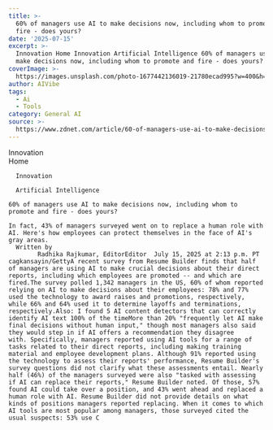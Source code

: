 ```yaml
---
title: >-
  60% of managers use AI to make decisions now, including whom to promote and
  fire - does yours?
date: '2025-07-15'
excerpt: >-
  Innovation Home Innovation Artificial Intelligence 60% of managers use AI to
  make decisions now, including whom to promote and fire - does yours? In f...
coverImage: >-
  https://images.unsplash.com/photo-1677442136019-21780ecad995?w=400&h=200&fit=crop&auto=format
author: AIVibe
tags:
  - Ai
  - Tools
category: General AI
source: >-
  https://www.zdnet.com/article/60-of-managers-use-ai-to-make-decisions-now-including-whom-to-promote-and-fire-does-yours/
---
```

Innovation      
      Home
    
      Innovation
    
      Artificial Intelligence
       
    60% of managers use AI to make decisions now, including whom to promote and fire - does yours?
     
    In fact, 43% of managers surveyed went on to replace a human role with AI. Here's how employees can protect themselves in the face of AI's gray areas.
      Written by 
            Radhika Rajkumar, EditorEditor  July 15, 2025 at 2:13 p.m. PT                            cagkansayin/GettyA recent survey from Resume Builder finds that half of managers are using AI to make crucial decisions about their direct reports, including which employees are promoted -- and which are fired.The survey polled 1,342 managers in the US, 60% of whom reported relying on AI to make decisions about their employees: 78% and 77% used the technology to award raises and promotions, respectively, while 66% and 64% used it to determine layoffs and terminations, respectively.Also: I found 5 AI content detectors that can correctly identify AI text 100% of the timeMore than 20% "frequently let AI make final decisions without human input," though most managers also said they would step in if AI offers a recommendation they disagree with. Specifically, managers reported using AI tools for a range of tasks related to their direct reports, including making training material and employee development plans. Although 91% reported using the technology to assess their reports' performance, Resume Builder's survey questions did not clarify what these assessments entail. Nearly half (46%) of the managers surveyed were also "tasked with assessing if AI can replace their reports," Resume Builder noted. Of those, 57% found AI could take over a position, and 43% went ahead and replaced a human role with AI. Resume Builder did not provide details on what kinds of positions managers reported replacing. When it comes to which AI tools are most popular among managers, those surveyed cited the usual suspects: 53% use C
